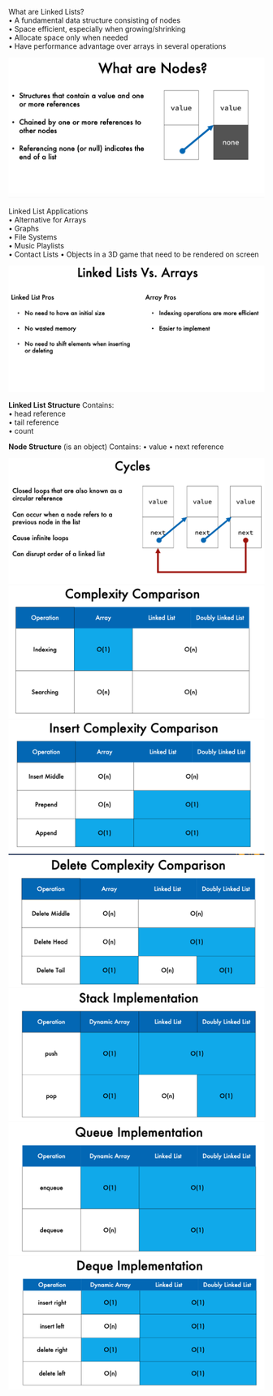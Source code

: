 What are Linked Lists?  
• A fundamental data structure consisting of nodes  
• Space efficient, especially when growing/shrinking    
• Allocate space only when needed   
• Have performance advantage over arrays in several operations  


![alt text](image-26.png)


Linked List Applications    
• Alternative for Arrays    
• Graphs    
• File Systems  
• Music Playlists   
• Contact Lists 
• Objects in a 3D game that need to be rendered on screen 


![alt text](image-27.png)

__Linked List Structure__
Contains:   
• head reference    
• tail reference    
• count 
 
__Node Structure__  (is an object)
Contains: 
• value 
• next reference    



![alt text](image-28.png)
![alt text](image-30.png)
![alt text](image-31.png)
![alt text](image-32.png)
![alt text](image-33.png)
![alt text](image-34.png)
![alt text](image-35.png)